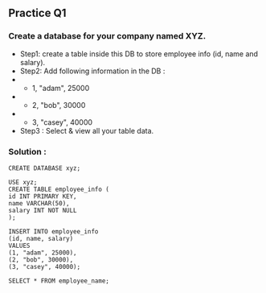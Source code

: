 ## Practice Q1

### Create a database for your company named XYZ.

- Step1: create a table inside this DB to store employee info (id, name and salary).
- Step2: Add following information in the DB :
- - 1, "adam", 25000
- - 2, "bob", 30000
- - 3, "casey", 40000
- Step3 : Select & view all your table data.

### Solution : 

```
CREATE DATABASE xyz;

USE xyz;
CREATE TABLE employee_info (
id INT PRIMARY KEY,
name VARCHAR(50),
salary INT NOT NULL
);

INSERT INTO employee_info
(id, name, salary)
VALUES
(1, "adam", 25000),
(2, "bob", 30000),
(3, "casey", 40000);

SELECT * FROM employee_name;
``` 
